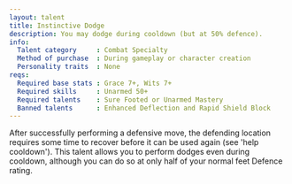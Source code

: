 ```yaml
---
layout: talent
title: Instinctive Dodge
description: You may dodge during cooldown (but at 50% defence).
info:
  Talent category     : Combat Specialty
  Method of purchase  : During gameplay or character creation
  Personality traits  : None
reqs:
  Required base stats : Grace 7+, Wits 7+
  Required skills     : Unarmed 50+
  Required talents    : Sure Footed or Unarmed Mastery
  Banned talents      : Enhanced Deflection and Rapid Shield Block
---
```


After successfully performing a defensive move, the defending location requires some time to recover before it can be used again (see 'help cooldown'). This talent allows you to perform dodges even during cooldown, although you can do so at only half of your normal feet Defence rating.